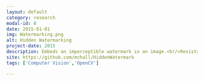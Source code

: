 ```yaml
---
layout: default
category: research
modal-id: 8
date: 2015-01-01
img: Watermarking.png
alt: Hidden Watermarking
project-date: 2015
description: Embeds an imperceptible watermark in an image.<br/>Resistant to various forms of attack, including taking a screenshot of the image<br/>Used in Property24 to catch agents uploading images taken off the portal from other listings without permission.
site: https://github.com/mchall/HiddenWatermark
tags: ['Computer Vision','OpenCV']

---
```

